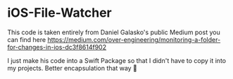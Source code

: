 # iOS-File-Watcher

This code is taken entirely from Daniel Galasko's public Medium post you can find here https://medium.com/over-engineering/monitoring-a-folder-for-changes-in-ios-dc3f8614f902

I just make his code into a Swift Package so that I didn't have to copy it into my projects. Better encapsulation that way 🎉

